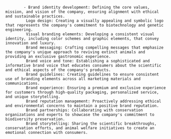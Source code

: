 			- Brand identity development: Defining the core values, mission, and vision of the company, ensuring alignment with ethical and sustainable practices.
			 Logo design: Creating a visually appealing and symbolic logo that represents the company's commitment to biotechnology and genetic engineering.
			 Visual branding elements: Developing a consistent visual identity, including color schemes and graphic elements, that convey innovation and luxury.
			 Brand messaging: Crafting compelling messages that emphasize the company's unique approach to reviving extinct animals and providing an exclusive gastronomic experience.
			 Brand voice and tone: Establishing a sophisticated and informative brand voice that educates consumers about the scientific and ethical aspects of the company's products.
			 Brand guidelines: Creating guidelines to ensure consistent use of branding elements across all marketing materials and communications.
			 Brand experience: Ensuring a premium and exclusive experience for customers through high-quality packaging, personalized service, and unique storytelling.
			 Brand reputation management: Proactively addressing ethical and environmental concerns to maintain a positive brand reputation.
			 Brand partnerships: Collaborating with conservation organizations and experts to showcase the company's commitment to biodiversity preservation.
			 Brand storytelling: Sharing the scientific breakthroughs, conservation efforts, and animal welfare initiatives to create an emotional connection with consumers.












